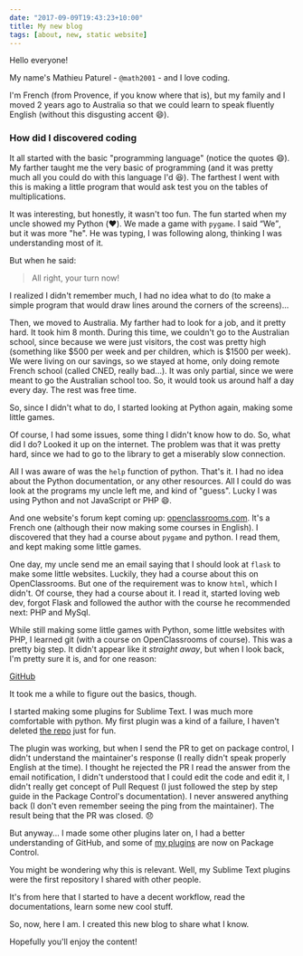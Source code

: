 ```yaml
---
date: "2017-09-09T19:43:23+10:00"
title: My new blog
tags: [about, new, static website]
---
```


Hello everyone!

My name's Mathieu Paturel - `@math2001` - and I love coding.

I'm French (from Provence, if you know where that is), but my family and I moved 2 years ago to
Australia so that we could learn to speak fluently English (without this disgusting accent :smile:).

### How did I discovered coding

It all started with the basic "programming language" (notice the quotes :smile:). My farther taught
me the very basic of programming (and it was pretty much all you could do with this language I'd
:laughing:). The farthest I went with this is making a little program that would ask test you on the
tables of multiplications.

It was interesting, but honestly, it wasn't too fun. The fun started when my uncle showed my Python
(:heart:). We made a game with `pygame`. I said <q>We</q>, but it was more "he". He was typing, I
was following along, thinking I was understanding most of it.

But when he said:

> All right, your turn now!

I realized I didn't remember much, I had no idea what to do (to make a simple program that would
draw lines around the corners of the screens)...

Then, we moved to Australia. My farther had to look for a job, and it pretty hard. It took him 8
month. During this time, we couldn't go to the Australian school, since because we were just
visitors, the cost was pretty high (something like $500 per week and per children, which is $1500
per week). We were living on our savings, so we stayed at home, only doing remote French school
(called CNED, really bad...). It was only partial, since we were meant to go the Australian school
too. So, it would took us around half a day every day. The rest was free time.

So, since I didn't what to do, I started looking at Python again, making some little games.

Of course, I had some issues, some thing I didn't know how to do. So, what did I do? Looked it up on
the internet. The problem was that it was pretty hard, since we had to go to the library to get a
miserably slow connection.

All I was aware of was the `help` function of python. That's it. I had no idea about the Python
documentation, or any other resources. All I could do was look at the programs my uncle left me, and
kind of "guess". Lucky I was using Python and not JavaScript or PHP :smile:.

And one website's forum kept coming up: [openclassrooms.com](https://openclassrooms.com). It's a
French one (although their now making some courses in English). I discovered that they had a course
about `pygame` and python. I read them, and kept making some little games.

One day, my uncle send me an email saying that I should look at `flask` to make some little
websites. Luckily, they had a course about this on OpenClassrooms. But one of the requirement was
to know `html`, which I didn't. Of course, they had a course about it. I read it, started loving web
dev, forgot Flask and followed the author with the course he recommended next: PHP and MySql.

While still making some little games with Python, some little websites with PHP, I learned git
(with a course on OpenClassrooms of course). This was a pretty big step. It didn't appear like it
*straight away*, but when I look back, I'm pretty sure it is, and for one reason:

[GitHub][]

It took me a while to figure out the basics, though.

I started making some plugins for Sublime Text. I was much more comfortable with python. My first
plugin was a kind of a failure, I haven't deleted [the repo][snippetlister] just for fun. 

The plugin was working, but when I send the PR to get on package control, I didn't understand the
maintainer's response (I really didn't speak properly English at the time). I thought he rejected
the PR I read the answer from the email notification, I didn't understood that I could edit the
code and edit it, I didn't really get concept of Pull Request (I just followed the step by step
guide in the Package Control's documentation). I never answered anything back (I don't even remember
seeing the ping from the maintainer). The result being that the PR was closed. :disappointed:

But anyway... I made some other plugins later on, I had a better understanding of GitHub, and some
of [my plugins][] are now on Package Control.

You might be wondering why this is relevant. Well, my Sublime Text plugins were the first repository
I shared with other people.

It's from here that I started to have a decent workflow, read the documentations, learn some new
cool stuff.

So, now, here I am. I created this new blog to share what I know.

Hopefully you'll enjoy the content!

[snippetlister]: https://github.com/math2001/snippet-lister
[my plugins]: https://packagecontrol.io/browse/authors/math2001
[GitHub]: https://github.com
